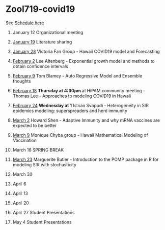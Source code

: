 # Zool719-covid19

See [Schedule here](https://docs.google.com/spreadsheets/d/1NJWmhJHhY_MuPiSu9Oii1-UA2HYzqlfMRqr88NlKtHs/edit#gid=0)

1. January 12 Organizational meeting

2. [January 19](./Jan_19) Literature sharing

3. [January 28](./Jan_28) Victoria Fan Group - Hawaii COVID19 model and Forecasting

4. [February 2](./Feb_2) Lee Altenberg - Exponential growth model and methods to obtain confidence intervals

5. [February 9](./Feb_9) Tom Blamey - Auto Regressive Model and Ensemble thoughts

6. [February 18](./Feb_16-18) **Thursday at 4:30pm** at HiPAM community meeting - Thomas Lee - Approaches to modeling COVID19 in Hawaii

7. [February 24](./Feb_24) **Wednesday at 1** Istvan Svapudi - Heterogeneity in SIR epidemics modeling: superspreaders and herd immunity

8. [March 2](./Mar_2) Howard Shen - Adaptive Immunity and why mRNA vaccines are expected to be better

9. [March 9](./Mar_9) Monique Chyba group - Hawaii Mathematical Modeling of Vaccination

10. March 16 SPRING BREAK

11. [March 23](./Mar_23) Marguerite Butler - Introduction to the POMP package in R for modeling SIR with stochasticity

12. March 30

13. April 6

14. April 13

15. April 20

16. April 27  Student Presentations

17. May 4  Student Presentations   
